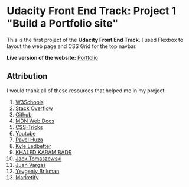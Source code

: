 # Udacity Front End Track: Project 1 "Build a Portfolio site"

This is the first project of the **Udacity Front End Track**. I used Flexbox to layout the web page and CSS Grid for the top navbar.

**Live version of the website:** [Portfolio](http://clubstaars.000webhostapp.com/)

## Attribution

I would thank all of these resources that helped me in my project:
1. [W3Schools](https://www.w3schools.com/)
2. [Stack Overflow](https://stackoverflow.com)
3. [Github](https://github.com/)
4. [MDN Web Docs](https://developer.mozilla.org/)
5. [CSS-Tricks](https://css-tricks.com)
6. [Youtube](https://www.youtube.com)
7. [Pavel Huza](http://www.pavelhuza.com/)
8. [Kyle Ledbetter](http://kyleledbetter.com/)
9. [KHALED KARAM BADR](http://khaledkaram.surge.sh/)
10. [Jack Tomaszewski](https://jtom.me/portfolio/)
11. [Juan Vargas](https://github.com/juanv911/Portfolio)
12. [Yevgeniy Brikman](https://www.ybrikman.com/)
13. [Marketify](https://themeforest.net/item/arlo-personal-portfolio-template/23175475)